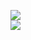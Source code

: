 [![](https://github-readme-stats.vercel.app/api/?username=shuax&count_private=true&show_icons=true)](https://github.com/shuax/shuax)  
[![](https://github-readme-stats.vercel.app/api/top-langs/?username=shuax&layout=compact)](https://github.com/shuax/shuax)
